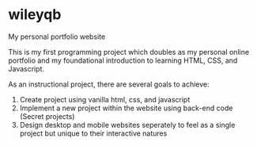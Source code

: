 # wileyqb
My personal portfolio website

This is my first programming project which doubles as my personal online portfolio and my foundational introduction to learning HTML, CSS, and Javascript. 

As an instructional project, there are several goals to achieve:
1. Create project using vanilla html, css, and javascript
2. Implement a new project within the website using back-end code (Secret projects)
3. Design desktop and mobile websites seperately to feel as a single project but unique to their interactive natures
